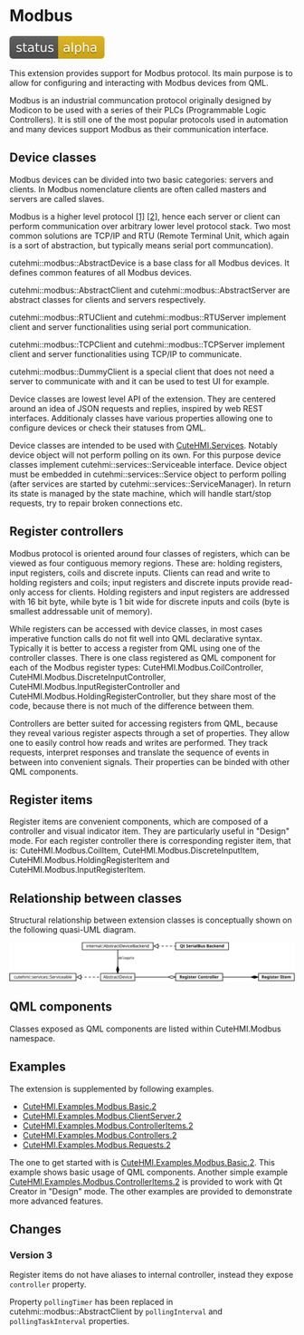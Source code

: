 # Modbus

![Development status](doc/status-alpha.svg)

This extension provides support for Modbus protocol. Its main purpose is to allow for configuring and interacting with Modbus
devices from QML.

Modbus is an industrial communcation protocol originally designed by Modicon to be used with a series of their PLCs (Programmable
Logic Controllers). It is still one of the most popular protocols used in automation and many devices support Modbus as their
communication interface.

## Device classes

Modbus devices can be divided into two basic categories: servers and clients. In Modbus nomenclature clients are often called
masters and servers are called slaves.

Modbus is a higher level protocol [[1]][National Instruments - The Modbus Protocol In-Depth]
[[2]][Acromag - Introdution To Modbus TCP/IP], hence each server or client can perform communication over arbitrary lower level
protocol stack. Two most common solutions are TCP/IP and RTU (Remote Terminal Unit, which again is a sort of abstraction, but
typically means serial port communcation).

cutehmi::modbus::AbstractDevice is a base class for all Modbus devices. It defines common features of all Modbus devices.

cutehmi::modbus::AbstractClient and cutehmi::modbus::AbstractServer are abstract classes for clients and servers respectively.

cutehmi::modbus::RTUClient and cutehmi::modbus::RTUServer implement client and server functionalities using serial port communication.

cutehmi::modbus::TCPClient and cutehmi::modbus::TCPServer implement client and server functionalities using TCP/IP to communicate.

cutehmi::modbus::DummyClient is a special client that does not need a server to communicate with and it can be used to test UI for example.

Device classes are lowest level API of the extension. They are centered around an idea of JSON requests and replies, inspired by web
REST interfaces. Additionaly classes have various properties allowing one to configure devices or check their statuses from QML.

Device classes are intended to be used with [CuteHMI.Services](../Services.2/). Notably device object will not perform
polling on its own. For this purpose device classes implement cutehmi::services::Serviceable interface. Device object must be
embedded in cutehmi::services::Service object to perform polling (after services are started by cutehmi::services::ServiceManager).
In return its state is managed by the state machine, which will handle start/stop requests, try to repair broken connections etc.

## Register controllers

Modbus protocol is oriented around four classes of registers, which can be viewed as four contiguous memory regions. These are:
holding registers, input registers, coils and discrete inputs. Clients can read and write to holding registers and coils; input
registers and discrete inputs provide read-only access for clients. Holding registers and input registers are addressed with 16 bit
byte, while byte is 1 bit wide for discrete inputs and coils (byte is smallest addressable unit of memory).

While registers can be accessed with device classes, in most cases imperative function calls do not fit well into QML declarative
syntax. Typically it is better to access a register from QML using one of the controller classes. There is one class registered as
QML component for each of the Modbus register types: CuteHMI.Modbus.CoilController, CuteHMI.Modbus.DiscreteInputController,
CuteHMI.Modbus.InputRegisterController and CuteHMI.Modbus.HoldingRegisterController, but they share most of the code, because
there is not much of the difference between them.

Controllers are better suited for accessing registers from QML, because they reveal various register aspects through a set of
properties. They allow one to easily control how reads and writes are performed. They track requests, interpret responses and
translate the sequence of events in between into convenient signals. Their properties can be binded with other QML components.

## Register items

Register items are convenient components, which are composed of a controller and visual indicator item. They are particularly
useful in "Design" mode. For each register controller there is corresponding register item, that is: CuteHMI.Modbus.CoilItem,
CuteHMI.Modbus.DiscreteInputItem, CuteHMI.Modbus.HoldingRegisterItem and CuteHMI.Modbus.InputRegisterItem.

## Relationship between classes

Structural relationship between extension classes is conceptually shown on the following quasi-UML diagram.

![Relationship between extension classes](doc/quasi_uml.svg)

[National Instruments - The Modbus Protocol In-Depth]: https://www.ni.com/pl-pl/innovations/white-papers/14/the-modbus-protocol-in-depth.html
[Acromag - Introdution To Modbus TCP/IP]: https://www.prosoft-technology.com/kb/assets/intro_modbustcp.pdf

## QML components

Classes exposed as QML components are listed within CuteHMI.Modbus namespace.

## Examples

The extension is supplemented by following examples.

- [CuteHMI.Examples.Modbus.Basic.2](../Examples/Modbus/Basic.2/)
- [CuteHMI.Examples.Modbus.ClientServer.2](../Examples/Modbus/ClientServer.2/)
- [CuteHMI.Examples.Modbus.ControllerItems.2](../Examples/Modbus/ControllerItems.2/)
- [CuteHMI.Examples.Modbus.Controllers.2](../Examples/Modbus/Controllers.2/)
- [CuteHMI.Examples.Modbus.Requests.2](../Examples/Modbus/Requests.2/)

The one to get started with is [CuteHMI.Examples.Modbus.Basic.2](../Examples/Modbus/Basic.2/). This example shows basic usage of QML
components. Another simple example [CuteHMI.Examples.Modbus.ControllerItems.2](../Examples/Modbus/ControllerItems.2/) is provided to
work with Qt Creator in "Design" mode. The other examples are provided to demonstrate more advanced features.

## Changes

### Version 3

Register items do not have aliases to internal controller, instead they expose `controller` property.

Property `pollingTimer` has been replaced in cutehmi::modbus::AbstractClient by `pollingInterval` and `pollingTaskInterval` 
properties.
